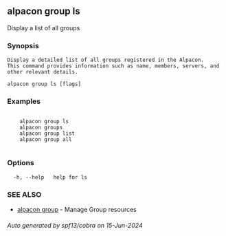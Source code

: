 ## alpacon group ls

Display a list of all groups

### Synopsis


	Display a detailed list of all groups registered in the Alpacon.
	This command provides information such as name, members, servers, and other relevant details.
	

```
alpacon group ls [flags]
```

### Examples

```

	alpacon group ls
	alpacon groups
	alpacon group list
	alpacon group all
	
```

### Options

```
  -h, --help   help for ls
```

### SEE ALSO

* [alpacon group](alpacon_group.md)	 - Manage Group resources

###### Auto generated by spf13/cobra on 15-Jun-2024

